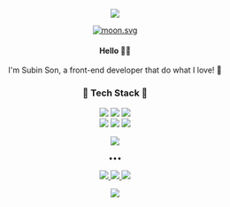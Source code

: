 <div align="center">
  <p class="header">
    <img src="https://capsule-render.vercel.app/api?type=waving&color=0:fad4ef,100:c2b2ee&height=180&text=Merry%20Fraise%20🍓&desc=ෆꈍ◡ꈍෆ&animation=twinkling&fontColor=fffbfe&fontSize=40&fontAlignY=28&descAlignY=44"/>
  </p>
  
  <p class="bio">
    <div class="moon">
      <a href="https://moon-svg.minung.dev" target="_blank">
       <img src="https://moon-svg.minung.dev/moon.svg?size=40&theme=ray&rotate=0" alt="moon.svg">
      </a>
    </div>
    <h4>Hello 👋🏻</h4>
    <p>I'm Subin Son, a front-end developer that do what I love! 🐰</p>
  </p>

  <p class="tech">
    <h3>🍑 Tech Stack 🍑</h3>
    <div class="language">
     <img src="https://img.shields.io/badge/javascript-%23323330.svg?style=for-the-badge&logo=javascript&logoColor=%23F7DF1E"/>
     <img src="https://img.shields.io/badge/html5-%23E34F26.svg?style=for-the-badge&logo=html5&logoColor=white"/>
     <img src="https://img.shields.io/badge/css3-%231572B6.svg?style=for-the-badge&logo=css3&logoColor=white"/>
    </div>
    <div class="framework">
     <img src="https://img.shields.io/badge/react-%2320232a.svg?style=for-the-badge&logo=react&logoColor=%2361DAFB"/>
     <img src="https://img.shields.io/badge/styled--components-DB7093?style=for-the-badge&logo=styled-components&logoColor=white"/>
     <img src="https://img.shields.io/badge/redux-%23593d88.svg?style=for-the-badge&logo=redux&logoColor=white"/>
   </div>
  </p>
  
  <p class="stats">
   <img src="https://github-readme-stats.vercel.app/api?username=merryfraise&count_private=true&show_icons=true&bg_color=fffeff&title_color=fad4ef&text_color=c2b2ee&icon_color=fad4ef&hide_border=true"/>
  </p>
  
  <p class="division">•••</p>
  
  <p class="contact">
    <a href="https://merryfraise.github.io/" target="_blank">
      <img src="https://img.shields.io/badge/blog-%23121011.svg?style=for-the-badge&logo=github&logoColor=white"/>
    </a>
    <a href="https://www.instagram.com/sonshoupeach/" target="_blank">
      <img src="https://img.shields.io/badge/Instagram-%23E4405F.svg?style=for-the-badge&logo=Instagram&logoColor=white"/>
    </a>
    <a href="mailto:shoutrawberry@gmail.com" target="_blank">
      <img src="https://img.shields.io/badge/Gmail-D14836?style=for-the-badge&logo=gmail&logoColor=white"/>
    </a>
  </p>
  
  <p class="hits">
    <a href="https://hits.seeyoufarm.com" target="_blank">
      <img src="https://hits.seeyoufarm.com/api/count/incr/badge.svg?url=https%3A%2F%2Fgithub.com%2Fmerryfraise&count_bg=%23FAD4EF&title_bg=%23C2B2EE&icon=ko-fi.svg&icon_color=%23FFFBFE&title=hits&edge_flat=false"/>
    </a>
  </p>
</div>
